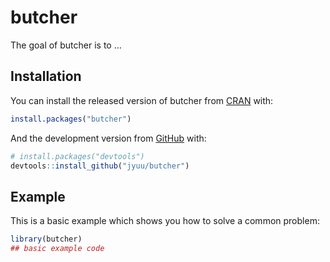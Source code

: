 
<!-- README.md is generated from README.Rmd. Please edit that file -->

# butcher

<!-- badges: start -->

<!-- badges: end -->

The goal of butcher is to …

## Installation

You can install the released version of butcher from
[CRAN](https://CRAN.R-project.org) with:

``` r
install.packages("butcher")
```

And the development version from [GitHub](https://github.com/) with:

``` r
# install.packages("devtools")
devtools::install_github("jyuu/butcher")
```

## Example

This is a basic example which shows you how to solve a common problem:

``` r
library(butcher)
## basic example code
```
